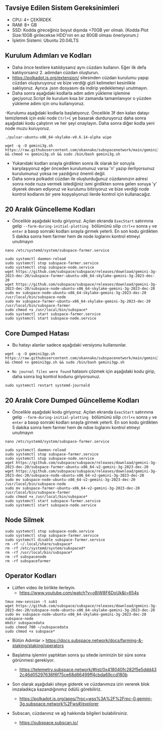 ## Tavsiye Edilen Sistem Gereksinimleri
- CPU: 4+ ÇEKİRDEK
- RAM: 8+ GB
- SSD: Kodda gireceğiniz boyut dışında +70GB yer olmalı. (Kodda Plot Size:10GB girilecekse HDD'nin en az 80GB olması öneriyorum.)
- İşletim Sistemi: Ubuntu 20.04LTS

## Kurulum Adımları ve Kodları
- Daha önce testlere katıldıysanız aynı cüzdanı kullanın. Eğer ilk defa katılıyorsanız 2. adımdan cüzdan oluşturun.
- https://polkadot.js.org/extension/ sitesinden cüzdan kurulumu yapıp cüzdan oluşturuyoruz ve bize verdiği gizli kelimeleri kesinlikle saklıyoruz. Ayrıca .json dosyasını da indirip yedeklemeyi unutmayın.
- Daha sonra aşağıdaki kodlarla adım adım yükleme işlemine geçiyoruz.Script ile kurulum kısa bir zamanda tamamlanıyor o yüzden yükleme adımı için onu kullanıyoruz.

-Kurulumu aşağıdaki kodlarla başlatıyoruz. Öncelikle 3f den kalan datayı temizlemek için eski node ```Ctrl+C``` ye basarak durduruyoruz daha sonra aşağıdaki kodu çalıştırın ve her şeyi onaylayın. Daha sonra diğer kodla yeni node muzu kuruyoruz.
```
./pulsar-ubuntu-x86_64-skylake-v0.6.14-alpha wipe
```
```
wget -q -O gemini3g.sh https://raw.githubusercontent.com/okannako/subspacenetwork/main/gemini3g.sh && chmod +x gemini3g.sh && sudo /bin/bash gemini3g.sh
```
- Yukarıdaki kodları sırayla girdikten sonra ilk olarak bir soruyla karşılaşıyoruz eğer önceden kurulumunuz varsa 'n' yazıp ilerliyorsunuz kurulumunuz yoksa ne yazdığınız önemli değil.
- Daha sonra polkadot cüzdan ile oluşturduğunuz cüzdanınızın adresi sonra node nuza vermek istediğiniz ismi girdikten sonra gelen soruya 'y' diyerek devam ediyoruz ve kurulumu bitiriyoruz ve bize verdiği node kontrol kodlarını bir yere kopyalıyoruzi ilerde kontrol için kullanacağız.

## 20 Aralık Güncelleme Kodları
- Öncelikle aşağıdaki kodu giriyoruz. Açılan ekranda ```ExecStart``` satırınına gelip ```--farm-during-initial-plotting ``` bölümünü silip ```ctrl+x``` sonra ```y``` ve ```enter``` a basıp sonraki kodları sırayla girmek yeterli. En son kodu girdikten 5 dakika sonra hem farmer hem de node loglarını kontrol etmeyi unutmayın
```
nano /etc/systemd/system/subspace-farmer.service
```
```
sudo systemctl daemon-reload
sudo systemctl stop subspace-farmer.service
sudo systemctl stop subspace-node.service
wget https://github.com/subspace/subspace/releases/download/gemini-3g-2023-dec-20/subspace-farmer-ubuntu-x86_64-skylake-gemini-3g-2023-dec-20
wget https://github.com/subspace/subspace/releases/download/gemini-3g-2023-dec-20/subspace-node-ubuntu-x86_64-skylake-gemini-3g-2023-dec-20
sudo mv subspace-node-ubuntu-x86_64-skylake-gemini-3g-2023-dec-20 /usr/local/bin/subspace-node
sudo mv subspace-farmer-ubuntu-x86_64-skylake-gemini-3g-2023-dec-20 /usr/local/bin/subspace-farmer
sudo chmod +x /usr/local/bin/subspace*
sudo systemctl start subspace-farmer.service
sudo systemctl start subspace-node.service
```

## Core Dumped Hatası
- Bu hatayı alanlar sadece aşağıdaki versiyonu kullansınlar.
```
wget -q -O gemini3gp.sh https://raw.githubusercontent.com/okannako/subspacenetwork/main/gemini3gp.sh && chmod +x gemini3gp.sh && sudo /bin/bash gemini3gp.sh
```

- ``No journal files were found`` hatasını çözmek için aşağıdaki kodu girip, daha sonra log kontrol kodunu giriyorsunuz. 

```
sudo systemctl restart systemd-journald
```

## 20 Aralık Core Dumped Güncelleme Kodları
- Öncelikle aşağıdaki kodu giriyoruz. Açılan ekranda ```ExecStart``` satırınına gelip ```--farm-during-initial-plotting ``` bölümünü silip ```ctrl+x``` sonra ```y``` ve ```enter``` a basıp sonraki kodları sırayla girmek yeterli. En son kodu girdikten 5 dakika sonra hem farmer hem de ndoe loglarını kontrol etmeyi unutmayın
```
nano /etc/systemd/system/subspace-farmer.service
```
```
sudo systemctl daemon-reload
sudo systemctl stop subspace-farmer.service
sudo systemctl stop subspace-node.service
wget https://github.com/subspace/subspace/releases/download/gemini-3g-2023-dec-20/subspace-farmer-ubuntu-x86_64-v2-gemini-3g-2023-dec-20
wget https://github.com/subspace/subspace/releases/download/gemini-3g-2023-dec-20/subspace-node-ubuntu-x86_64-v2-gemini-3g-2023-dec-20
sudo mv subspace-node-ubuntu-x86_64-v2-gemini-3g-2023-dec-20 /usr/local/bin/subspace-node
sudo mv subspace-farmer-ubuntu-x86_64-v2-gemini-3g-2023-dec-20 /usr/local/bin/subspace-farmer
sudo chmod +x /usr/local/bin/subspace*
sudo systemctl start subspace-farmer.service
sudo systemctl start subspace-node.service
```

## Node Silmek

```
sudo systemctl stop subspace-node.service
sudo systemctl stop subspace-farmer.service
sudo systemctl disable subspace-farmer.service
rm -rf ~/.local/share/subspace*
rm -rf /etc/systemd/system/subspaced*
rm -rf /usr/local/bin/subspace*
rm -rf subspacenode
rm -rf subspacefarmer
```

## Operator Kodları
- Lütfen video ile birlikte ilerleyin.
   - https://www.youtube.com/watch?v=oBiW8F6DoUk&t=654s
```
tmux new-session -t sub1
wget https://github.com/subspace/subspace/releases/download/gemini-3g-2023-dec-20/subspace-node-ubuntu-x86_64-skylake-gemini-3g-2023-dec-20
sudo mv subspace-node-ubuntu-x86_64-skylake-gemini-3g-2023-dec-20 subspace-node
mkdir subspacedata
sudo chmod 700 ~/subspacedata
sudo chmod +x subspace*
```
- Bütün Adımlar > https://docs.subspace.network/docs/farming-&-staking/staking/operators

- Başlatma işlemini yaptıktan sonra şu sitede isminizin bir süre sonra görünmesi gerekiyor.
     - https://telemetry.subspace.network/#list/0x418040fc282f5e5ddd432c46d05297636f6f75ce68d66499ff4cbda69ccd180b
- Son olarak aşağıdaki siteye giderek ve cüzdanımıza izin vererek blok imzaladıkça kazandığınımız ödülü görebiliriz.
     - https://polkadot.js.org/apps/?rpc=wss%3A%2F%2Frpc-0.gemini-3g.subspace.network%2Fws#/explorer
- Subscan, cüzdanınız ve ağ hakkında bilgileri bulabilirsiniz.
     - https://subspace.subscan.io/
